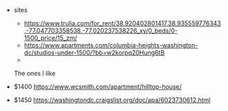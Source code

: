 - sites
   - https://www.trulia.com/for_rent/38.920402801417,38.935559776343,-77.047703358538,-77.020237538226_xy/0_beds/0-1500_price/15_zm/
   - https://www.apartments.com/columbia-heights-washington-dc/studios-under-1500/?bb=w2korpq20Hung6tB
   - 
   
   
   
   The ones I like 
   
- $1400 https://www.wcsmith.com/apartment/hilltop-house/
- $1450 https://washingtondc.craigslist.org/doc/apa/6023730612.html
